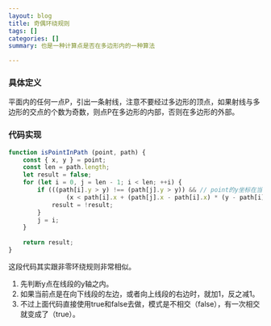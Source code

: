 ```yaml
---
layout: blog
title: 奇偶环绕规则
tags: []
categories: []
summary: 也是一种计算点是否在多边形内的一种算法

---
```


### 具体定义

平面内的任何一点P，引出一条射线，注意不要经过多边形的顶点，如果射线与多边形的交点的个数为奇数，则点P在多边形的内部，否则在多边形的外部。

### 代码实现

```js
function isPointInPath (point, path) {
	const { x, y } = point;
	const len = path.length;
	let result = false;
	for (let i = 0, j = len - 1; i < len; ++i) {
		if (((path[i].y > y) !== (path[j].y > y)) && // point的y坐标在当前线段y坐标区间之内
				(x < path[i].x + (path[j].x - path[i].x) * (y - path[i].y) / (path[j].y - path[i].y))) {
			result = !result;
		}
		j = i;
	}
	
	return result;
}
```

这段代码其实跟非零环绕规则非常相似。

1. 先判断y点在线段的y轴之内。
2. 如果当前点是在向下线段的左边，或者向上线段的右边时，就加1，反之减1。
3. 不过上面代码直接使用true和false去做，模式是不相交（false），有一次相交就变成了（true）。

